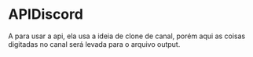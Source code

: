 # APIDiscord

A para usar a api, ela usa a ideia de clone de canal, porém aqui as coisas digitadas no canal será levada para o arquivo output.
